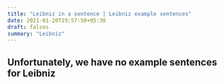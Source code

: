 ```yaml
---
title: "Leibniz in a sentence | Leibniz example sentences"
date: 2021-01-20T19:57:50+05:30
draft: falses
summary: "Leibniz"
---
```

## Unfortunately, we have no example sentences for Leibniz                 
